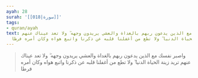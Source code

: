 ```yaml
---
ayah: 28
surah: '[[018|سورة]]'
tags:
- quran/ayah
text: واصبر نفسك مع الذين يدعون ربهم بالغداة والعشي يريدون وجهه ۖ ولا تعد عيناك عنهم
  تريد زينة الحياة الدنيا ۖ ولا تطع من أغفلنا قلبه عن ذكرنا واتبع هواه وكان أمره فرطا
---
```

> واصبر نفسك مع الذين يدعون ربهم بالغداة والعشي يريدون وجهه ۖ ولا تعد عيناك عنهم تريد زينة الحياة الدنيا ۖ ولا تطع من أغفلنا قلبه عن ذكرنا واتبع هواه وكان أمره فرطا
